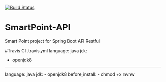 [![Build Status](https://travis-ci.com/rabbittrix/SmartPoint-API.svg?branch=master)](https://travis-ci.com/rabbittrix/SmartPoint-API)

# SmartPoint-API
Smart Point project for Spring Boot API Restful

#Travis CI
.travis.yml
language: java
jdk:
  - openjdk8
 ______________________ 
language: java
jdk:
    - openjdk8
  before_install:
    - chmod +x mvnw